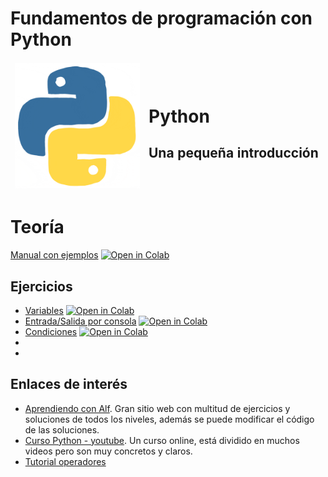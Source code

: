 # Fundamentos de programación con Python

<table class="table">
    <thead>
        <tr>
            <td>
                <img src="./images/giphy.gif" width="200" height="200">
            </td>
            <td>
                <h1>Python</h1>
                <h2>Una pequeña introducción</h2>
            </td>
        </tr>
    </thead>
</table>

# Teoría
[Manual con ejemplos](./teoria/tutorial.ipynb)
[![Open in Colab](https://colab.research.google.com/assets/colab-badge.svg)](https://colab.research.google.com/github/HugoLebredo/FI_PYTHON_TUTORIAL/blob/main/teoria/tutorial.ipynb)
## Ejercicios
* [Variables](./ejercicios/FI_practica1.ipynb)
[![Open in Colab](https://colab.research.google.com/assets/colab-badge.svg)](https://colab.research.google.com/github/HugoLebredo/FI_PYTHON_TUTORIAL/blob/main/ejercicios/FI_practica1.ipynb)
* [Entrada/Salida por consola](./ejercicios/FI_practica2.ipynb)
[![Open in Colab](https://colab.research.google.com/assets/colab-badge.svg)](https://colab.research.google.com/github/HugoLebredo/FI_PYTHON_TUTORIAL/blob/main/ejercicios/FI_practica2.ipynb)
* [Condiciones](./ejercicios/FI_practica3.ipynb)
[![Open in Colab](https://colab.research.google.com/assets/colab-badge.svg)](https://colab.research.google.com/github/HugoLebredo/FI_PYTHON_TUTORIAL/blob/main/ejercicios/FI_practica3.ipynb)
* []()
* []()
## Enlaces de interés
* [Aprendiendo con Alf](https://aprendeconalf.es/docencia/python/). Gran sitio web con multitud de ejercicios y soluciones de todos los niveles, además se puede modificar el código de las soluciones.
* [Curso Python - youtube](https://www.youtube.com/playlist?list=PLU8oAlHdN5BlvPxziopYZRd55pdqFwkeS). Un curso online, está dividido en muchos videos pero son muy concretos y claros.
* [Tutorial operadores](https://realpython.com/python-operators-expressions/)